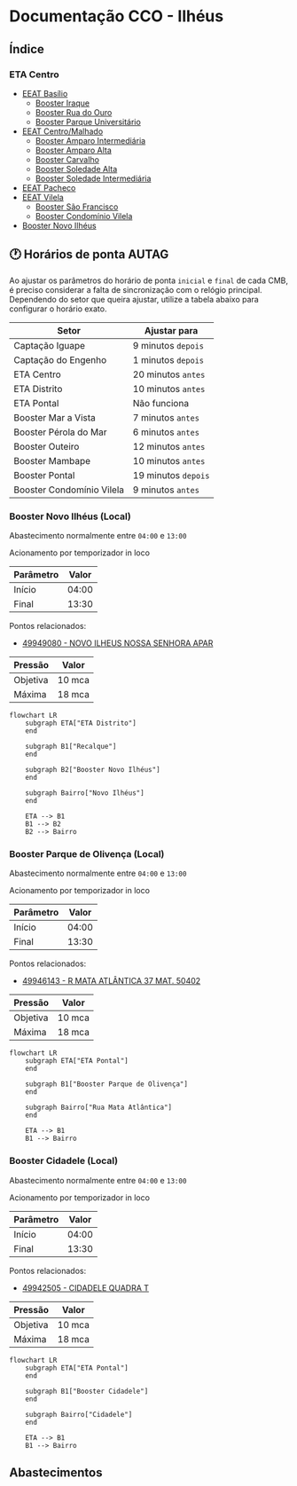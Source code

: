 # Documentação CCO - Ilhéus

## Índice

### ETA Centro

- [EEAT Basílio](ETA%20Centro/Basílio/Basílio.md)
  - [Booster Iraque](ETA%20Centro/Basílio/Booster%20Iraque.md)
  - [Booster Rua do Ouro](ETA%20Centro/Basílio/Booster%20Rua%20do%20Ouro.md)
  - [Booster Parque Universitário](ETA%20Centro/Basílio/Booster%20Parque%20Universitário.md)
- [EEAT Centro/Malhado](ETA%20Centro/Centro/Centro.md)
  - [Booster Amparo Intermediária](ETA%20Centro/Centro/Booster%20Amparo%20Intermediária.md)
  - [Booster Amparo Alta](ETA%20Centro/Centro/Booster%20Amparo%20Alta.md)
  - [Booster Carvalho](ETA%20Centro/Centro/Booster%20Carvalho.md)
  - [Booster Soledade Alta](ETA%20Centro/Centro/Booster%20Soledade%20Alta.md)
  - [Booster Soledade Intermediária](ETA%20Centro/Centro/Booster%20Soledade%20Intermediária.md)
- [EEAT Pacheco](ETA%20Centro/Pacheco/Pacheco.md)
- [EEAT Vilela](ETA%20Centro/Vilela/Vilela.md)
  - [Booster São Francisco](ETA%20Centro/Vilela/Booster%20São%20Francisco.md)
  - [Booster Condomínio Vilela](ETA%20Centro/Vilela/Booster%20Condomínio%20Vilela.md)
- [Booster Novo Ilhéus](#booster-novo-ilhéus-local)


## 🕐 Horários de ponta AUTAG

Ao ajustar os parâmetros do horário de ponta `inicial` e `final` de cada CMB, é preciso considerar a falta de sincronização com o relógio principal. 
Dependendo do setor que queira ajustar, utilize a tabela abaixo para configurar o horário exato.

| Setor     | Ajustar para |
| -------------    | ------------- |
| Captação Iguape  | 9 minutos `depois`|
| Captação do Engenho  | 1 minutos `depois`|
| ETA Centro       | 20 minutos `antes`|
| ETA Distrito     | 10 minutos `antes`|
| ETA Pontal     | Não funciona|
| Booster Mar a Vista     | 7 minutos `antes`|
| Booster Pérola do Mar  | 6 minutos `antes`|
| Booster Outeiro  | 12 minutos `antes`|
| Booster Mambape  | 10 minutos `antes`|
| Booster Pontal  | 19 minutos `depois`|
| Booster Condomínio Vilela  | 9 minutos `antes`|

### Booster Novo Ilhéus (Local)

Abastecimento normalmente entre `04:00` e `13:00`

Acionamento por temporizador in loco 

| Parâmetro     | Valor |
| -------------    | ------------- |
| Início | 04:00 |
| Final | 13:30  |

Pontos relacionados:
- [49949080 - NOVO ILHEUS NOSSA SENHORA APAR](https://www.vectorasys.com.br/vectorasys/?inc=jE9ciFZdkq5eiPI/kPRdHL0fUgHpk249WBYgUAHeku9slPteHB1pGu94UuY4GBI=)
  
| Pressão     | Valor |
| -------------    | ------------- |
| Objetiva | 10 mca |
| Máxima | 18 mca  |

```mermaid
flowchart LR
    subgraph ETA["ETA Distrito"]
    end

    subgraph B1["Recalque"]
    end

    subgraph B2["Booster Novo Ilhéus"]
    end

    subgraph Bairro["Novo Ilhéus"]
    end

    ETA --> B1
    B1 --> B2
    B2 --> Bairro
```

### Booster Parque de Olivença (Local)

Abastecimento normalmente entre `04:00` e `13:00`

Acionamento por temporizador in loco 

| Parâmetro     | Valor |
| -------------    | ------------- |
| Início | 04:00 |
| Final | 13:30  |

Pontos relacionados:
- [49946143 - R MATA ATLÂNTICA 37 MAT. 50402](https://www.vectorasys.com.br/vectorasys/?inc=jE9ciFZdkq5eiPI/kPRdHL0fUgHpk249WBQgUKHeku9slPteHB1pGu94UuUfWLM=)
  
| Pressão     | Valor |
| -------------    | ------------- |
| Objetiva | 10 mca |
| Máxima | 18 mca  |

```mermaid
flowchart LR
    subgraph ETA["ETA Pontal"]
    end

    subgraph B1["Booster Parque de Olivença"]
    end    

    subgraph Bairro["Rua Mata Atlântica"]
    end

    ETA --> B1
    B1 --> Bairro
```

### Booster Cidadele (Local)

Abastecimento normalmente entre `04:00` e `13:00`

Acionamento por temporizador in loco 

| Parâmetro     | Valor |
| -------------    | ------------- |
| Início | 04:00 |
| Final | 13:30  |

Pontos relacionados:
- [49942505 - CIDADELE QUADRA T](https://www.vectorasys.com.br/vectorasys/?inc=jE9ciFZdkq5eiPI/kPRdHL0fUgHpk249WBU0UAHeku9slPteHB1pGu94UrJrHrQ=)
  
| Pressão     | Valor |
| -------------    | ------------- |
| Objetiva | 10 mca |
| Máxima | 18 mca  |

```mermaid
flowchart LR
    subgraph ETA["ETA Pontal"]
    end

    subgraph B1["Booster Cidadele"]
    end    

    subgraph Bairro["Cidadele"]
    end

    ETA --> B1
    B1 --> Bairro
```

## Abastecimentos
